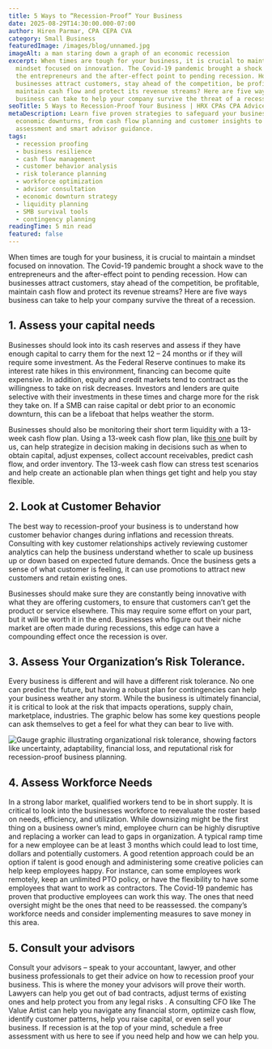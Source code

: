 ```yaml
---
title: 5 Ways to “Recession-Proof” Your Business
date: 2025-08-29T14:30:00.000-07:00
author: Hiren Parmar, CPA CEPA CVA
category: Small Business
featuredImage: /images/blog/unnamed.jpg
imageAlt: a man staring down a graph of an economic recession
excerpt: When times are tough for your business, it is crucial to maintain a
  mindset focused on innovation. The Covid-19 pandemic brought a shock wave to
  the entrepreneurs and the after-effect point to pending recession. How can
  businesses attract customers, stay ahead of the competition, be profitable,
  maintain cash flow and protect its revenue streams? Here are five ways
  business can take to help your company survive the threat of a recession.
seoTitle: 5 Ways to Recession-Proof Your Business | HRX CPAs CPA Advice
metaDescription: Learn five proven strategies to safeguard your business during
  economic downturns, from cash flow planning and customer insights to risk
  assessment and smart advisor guidance.
tags:
  - recession proofing
  - business resilience
  - cash flow management
  - customer behavior analysis
  - risk tolerance planning
  - workforce optimization
  - advisor consultation
  - economic downturn strategy
  - liquidity planning
  - SMB survival tools
  - contingency planning
readingTime: 5 min read
featured: false
---
```

When times are tough for your business, it is crucial to maintain a mindset focused on innovation. The Covid-19 pandemic brought a shock wave to the entrepreneurs and the after-effect point to pending recession. How can businesses attract customers, stay ahead of the competition, be profitable, maintain cash flow and protect its revenue streams? Here are five ways business can take to help your company survive the threat of a recession.

## **1. Assess your capital needs**

Businesses should look into its cash reserves and assess if they have enough capital to carry them for the next 12 – 24 months or if they will require some investment. As the Federal Reserve continues to make its interest rate hikes in this environment, financing can become quite expensive. In addition, equity and credit markets tend to contract as the willingness to take on risk decreases. Investors and lenders are quite selective with their investments in these times and charge more for the risk they take on. If a SMB can raise capital or debt prior to an economic downturn, this can be a lifeboat that helps weather the storm.

Businesses should also be monitoring their short term liquidity with a 13-week cash flow plan. Using a 13-week cash flow plan, like [this one](http://docs.google.com/thevalueartist.com/13-week-cashflow) built by us, can help strategize in decision making in decisions such as when to obtain capital, adjust expenses, collect account receivables, predict cash flow, and order inventory. The 13-week cash flow can stress test scenarios and help create an actionable plan when things get tight and help you stay flexible.

## **2. Look at Customer Behavior**

The best way to recession-proof your business is to understand how customer behavior changes during inflations and recession threats. Consulting with key customer relationships actively reviewing customer analytics can help the business understand whether to scale up business up or down based on expected future demands. Once the business gets a sense of what customer is feeling, it can use promotions to attract new customers and retain existing ones.

Businesses should make sure they are constantly being innovative with what they are offering customers, to ensure that customers can’t get the product or service elsewhere. This may require some effort on your part, but it will be worth it in the end. Businesses who figure out their niche market are often made during recessions, this edge can have a compounding effect once the recession is over.

## **3. Assess Your Organization’s Risk Tolerance.**

Every business is different and will have a different risk tolerance. No one can predict the future, but having a robust plan for contingencies can help your business weather any storm. While the business is ultimately financial, it is critical to look at the risk that impacts operations, supply chain, marketplace, industries. The graphic below has some key questions people can ask themselves to get a feel for what they can bear to live with.

![Gauge graphic illustrating organizational risk tolerance, showing factors like uncertainty, adaptability, financial loss, and reputational risk for recession-proof business planning.](/images/blog/unnamed-1-.jpg "Risk Tolerance Assessment for Business Resilience")




## **4. Assess Workforce Needs**

In a strong labor market, qualified workers tend to be in short supply. It is critical to look into the businesses workforce to reevaluate the roster based on needs, efficiency, and utilization. While downsizing might be the first thing on a business owner’s mind, employee churn can be highly disruptive and replacing a worker can lead to gaps in organization. A typical ramp time for a new employee can be at least 3 months which could lead to lost time, dollars and potentially customers. A good retention approach could be an option if talent is good enough and administering some creative policies can help keep employees happy. For instance, can some employees work remotely, keep an unlimited PTO policy, or have the flexibility to have some employees that want to work as contractors. The Covid-19 pandemic has proven that productive employees can work this way. The ones that need oversight might be the ones that need to be reassessed. the company’s workforce needs and consider implementing measures to save money in this area.

## **5. Consult your advisors**

Consult your advisors – speak to your accountant, lawyer, and other business professionals to get their advice on how to recession proof your business. This is where the money your advisors will prove their worth. Lawyers can help you get out of bad contracts, adjust terms of existing ones and help protect you from any legal risks . A consulting CFO like The Value Artist can help you navigate any financial storm, optimize cash flow, identify customer patterns, help you raise capital, or even sell your business. If recession is at the top of your mind, schedule a free assessment with us here to see if you need help and how we can help you.
